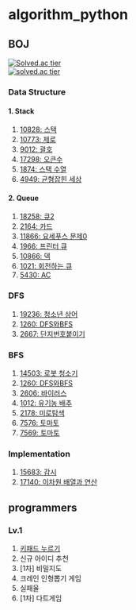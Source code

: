 # algorithm_python

## BOJ
[![Solved.ac tier](http://mazassumnida.wtf/api/mini/generate_badge?boj=snoo_py)](https://solved.ac/profile/snoo_py)  
[![solved.ac tier](http://mazassumnida.wtf/api/v2/generate_badge?boj=snoo_py)](https://solved.ac/profile/snoo_py)

### Data Structure
#### 1. Stack
1. [10828: 스택](https://github.com/suzinee/algorithm_python/blob/data_structure/stack_stack.py)
2. [10773: 제로](https://github.com/suzinee/algorithm_python/blob/data_structure/stack_zero.py)
3. [9012: 괄호](https://github.com/suzinee/algorithm_python/blob/data_structure/stack_parenthesis.py)
4. [17298: 오큰수](https://github.com/suzinee/algorithm_python/blob/data_structure/stack_large_num_at_r.py)
5. [1874: 스택 수열](https://github.com/suzinee/algorithm_python/blob/data_structure/stack_sequence.py)
6. [4949: 균형잡힌 세상](https://github.com/suzinee/algorithm_python/blob/data_structure/stack_sequence.py)

#### 2. Queue
1. [18258: 큐2](https://github.com/suzinee/algorithm_python/blob/data_structure/queue_queue2.py)
2. [2164: 카드](https://github.com/suzinee/algorithm_python/blob/data_structure/queue_card.py)
3. [11866: 요세푸스 문제0](https://github.com/suzinee/algorithm_python/blob/data_structure/queue_josephus.py)
4. [1966: 프린터 큐](https://github.com/suzinee/algorithm_python/blob/data_structure/queue_printq.py)
5. [10866: 덱](https://github.com/suzinee/algorithm_python/blob/data_structure/queue_deque.py)
6. [1021: 회전하는 큐](https://github.com/suzinee/algorithm_python/blob/data_structure/queue_rotate_q.py)
7. [5430: AC](https://github.com/suzinee/algorithm_python/blob/data_structure/queue_ac.py)

### DFS
1. [19236: 청소년 상어](https://github.com/suzinee/algorithm_python/blob/dfs/a_teenager_shark_2.py)
2. [1260: DFS와BFS](https://github.com/suzinee/algorithm_python/blob/dfs/dfs_dfsbfs_boj1260.py)
3. [2667: 단지번호붙이기](https://github.com/suzinee/algorithm_python/blob/dfs/dfs_numbering_jars.py)

### BFS
1. [14503: 로봇 청소기](https://github.com/suzinee/algorithm_python/blob/bfs/a_vacuum_cleaner.py)
2. [1260: DFS와BFS](https://github.com/suzinee/algorithm_python/blob/bfs/bfs_dfsbfs_boj1260.py)   
3. [2606: 바이러스](https://github.com/suzinee/algorithm_python/blob/bfs/virus_boj2606.py)
4. [1012: 유기농 배추](https://github.com/suzinee/algorithm_python/blob/bfs/organic_cabbages.py)
5. [2178: 미로탐색](https://github.com/suzinee/algorithm_python/blob/bfs/bfs_a_maze_boj2178.py)
6. [7576: 토마토](https://github.com/suzinee/algorithm_python/blob/bfs/bfs_tomato_boj7576.py)
7. [7569: 토마토](https://github.com/suzinee/algorithm_python/blob/bfs/bfs_tomato_boj7569.py)

### Implementation
1. [15683: 감시](https://github.com/suzinee/algorithm_python/blob/implementation/observation.py)
2. [17140: 이차원 배열과 연산](https://github.com/suzinee/algorithm_python/blob/implementation/operate_2darr_boj17140.py)

## programmers

### Lv.1

1. [키패드 누르기](https://github.com/suzinee/algorithm_python/blob/prgrms/LV1/push_the_keypad.py)
2. 신규 아이디 추천
3. [1차] 비밀지도
4. 크레인 인형뽑기 게임
5. 실패율
6. [1차] 다트게임
